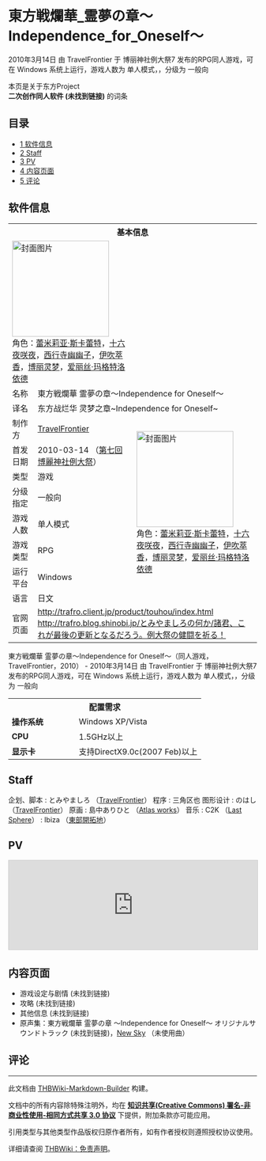 # 東方戦爛華_霊夢の章～Independence_for_Oneself～

<!-- source html: G:\repos\THBWiki-Markdown-Builder\THBWikiMarkdown\Temp\main\d\d6\ns0%3A%E6%9D%B1%E6%96%B9%E6%88%A6%E7%88%9B%E8%8F%AF_%E9%9C%8A%E5%A4%A2%E3%81%AE%E7%AB%A0%EF%BD%9EIndependence_for_Oneself%EF%BD%9E.html -->

2010年3月14日 由 TravelFrontier 于 博丽神社例大祭7 发布的RPG同人游戏，可在 Windows 系统上运行，游戏人数为 单人模式，，分级为 一般向

本页是关于东方Project  
 **二次创作同人软件 (未找到链接)** 的词条

## 目录

- [1 软件信息](#软件信息)
- [2 Staff](#Staff)
- [3 PV](#PV)
- [4 内容页面](#内容页面)
- [5 评论](#评论)





## 软件信息

<table><tbody><tr><th colspan="3">基本信息</th></tr><tr><td class="cover-artwork-mobile" colspan="2"><a href="./文件-東方戦爛華_霊夢の章～Independence_for_Oneself～封面.jpg.md" class="image" title="封面图片"><img alt="封面图片" src="https://upload.thwiki.cc/thumb/9/92/%E6%9D%B1%E6%96%B9%E6%88%A6%E7%88%9B%E8%8F%AF_%E9%9C%8A%E5%A4%A2%E3%81%AE%E7%AB%A0%EF%BD%9EIndependence_for_Oneself%EF%BD%9E%E5%B0%81%E9%9D%A2.jpg/196px-%E6%9D%B1%E6%96%B9%E6%88%A6%E7%88%9B%E8%8F%AF_%E9%9C%8A%E5%A4%A2%E3%81%AE%E7%AB%A0%EF%BD%9EIndependence_for_Oneself%EF%BD%9E%E5%B0%81%E9%9D%A2.jpg" decoding="async" loading="lazy" width="196" height="194" srcset="https://upload.thwiki.cc/thumb/9/92/%E6%9D%B1%E6%96%B9%E6%88%A6%E7%88%9B%E8%8F%AF_%E9%9C%8A%E5%A4%A2%E3%81%AE%E7%AB%A0%EF%BD%9EIndependence_for_Oneself%EF%BD%9E%E5%B0%81%E9%9D%A2.jpg/294px-%E6%9D%B1%E6%96%B9%E6%88%A6%E7%88%9B%E8%8F%AF_%E9%9C%8A%E5%A4%A2%E3%81%AE%E7%AB%A0%EF%BD%9EIndependence_for_Oneself%EF%BD%9E%E5%B0%81%E9%9D%A2.jpg 1.5x, https://upload.thwiki.cc/thumb/9/92/%E6%9D%B1%E6%96%B9%E6%88%A6%E7%88%9B%E8%8F%AF_%E9%9C%8A%E5%A4%A2%E3%81%AE%E7%AB%A0%EF%BD%9EIndependence_for_Oneself%EF%BD%9E%E5%B0%81%E9%9D%A2.jpg/392px-%E6%9D%B1%E6%96%B9%E6%88%A6%E7%88%9B%E8%8F%AF_%E9%9C%8A%E5%A4%A2%E3%81%AE%E7%AB%A0%EF%BD%9EIndependence_for_Oneself%EF%BD%9E%E5%B0%81%E9%9D%A2.jpg 2x" data-file-width="486" data-file-height="480"></a><div class="cover-char">角色：<a href="./蕾米莉亚·斯卡蕾特.md" title="蕾米莉亚·斯卡蕾特">蕾米莉亚·斯卡蕾特</a>，<a href="/%E5%8D%81%E5%85%AD%E5%A4%9C%E5%92%B2%E5%A4%9C" title="十六夜咲夜">十六夜咲夜</a>，<a href="./西行寺幽幽子.md" title="西行寺幽幽子">西行寺幽幽子</a>，<a href="./伊吹萃香.md" title="伊吹萃香">伊吹萃香</a>，<a href="./博丽灵梦.md" title="博丽灵梦">博丽灵梦</a>，<a href="./爱丽丝·玛格特洛依德.md" title="爱丽丝·玛格特洛依德">爱丽丝·玛格特洛依德</a></div></td>
</tr><tr><td class="label">名称</td><td colspan="2"> 東方戦爛華 霊夢の章～Independence for Oneself～ </td></tr><tr><td class="label">译名</td><td colspan="2"> 东方战烂华 灵梦之章~Independence for Oneself~ </td></tr><tr><td class="label">制作方</td><td><a href="./TravelFrontier.md" title="TravelFrontier">TravelFrontier</a></td><td class="cover-artwork" rowspan="7" style="min-width:196px;"><a href="./文件-東方戦爛華_霊夢の章～Independence_for_Oneself～封面.jpg.md" class="image" title="封面图片"><img alt="封面图片" src="https://upload.thwiki.cc/thumb/9/92/%E6%9D%B1%E6%96%B9%E6%88%A6%E7%88%9B%E8%8F%AF_%E9%9C%8A%E5%A4%A2%E3%81%AE%E7%AB%A0%EF%BD%9EIndependence_for_Oneself%EF%BD%9E%E5%B0%81%E9%9D%A2.jpg/196px-%E6%9D%B1%E6%96%B9%E6%88%A6%E7%88%9B%E8%8F%AF_%E9%9C%8A%E5%A4%A2%E3%81%AE%E7%AB%A0%EF%BD%9EIndependence_for_Oneself%EF%BD%9E%E5%B0%81%E9%9D%A2.jpg" decoding="async" loading="lazy" width="196" height="194" srcset="https://upload.thwiki.cc/thumb/9/92/%E6%9D%B1%E6%96%B9%E6%88%A6%E7%88%9B%E8%8F%AF_%E9%9C%8A%E5%A4%A2%E3%81%AE%E7%AB%A0%EF%BD%9EIndependence_for_Oneself%EF%BD%9E%E5%B0%81%E9%9D%A2.jpg/294px-%E6%9D%B1%E6%96%B9%E6%88%A6%E7%88%9B%E8%8F%AF_%E9%9C%8A%E5%A4%A2%E3%81%AE%E7%AB%A0%EF%BD%9EIndependence_for_Oneself%EF%BD%9E%E5%B0%81%E9%9D%A2.jpg 1.5x, https://upload.thwiki.cc/thumb/9/92/%E6%9D%B1%E6%96%B9%E6%88%A6%E7%88%9B%E8%8F%AF_%E9%9C%8A%E5%A4%A2%E3%81%AE%E7%AB%A0%EF%BD%9EIndependence_for_Oneself%EF%BD%9E%E5%B0%81%E9%9D%A2.jpg/392px-%E6%9D%B1%E6%96%B9%E6%88%A6%E7%88%9B%E8%8F%AF_%E9%9C%8A%E5%A4%A2%E3%81%AE%E7%AB%A0%EF%BD%9EIndependence_for_Oneself%EF%BD%9E%E5%B0%81%E9%9D%A2.jpg 2x" data-file-width="486" data-file-height="480"></a><div class="cover-char">角色：<a href="./蕾米莉亚·斯卡蕾特.md" title="蕾米莉亚·斯卡蕾特">蕾米莉亚·斯卡蕾特</a>，<a href="/%E5%8D%81%E5%85%AD%E5%A4%9C%E5%92%B2%E5%A4%9C" title="十六夜咲夜">十六夜咲夜</a>，<a href="./西行寺幽幽子.md" title="西行寺幽幽子">西行寺幽幽子</a>，<a href="./伊吹萃香.md" title="伊吹萃香">伊吹萃香</a>，<a href="./博丽灵梦.md" title="博丽灵梦">博丽灵梦</a>，<a href="./爱丽丝·玛格特洛依德.md" title="爱丽丝·玛格特洛依德">爱丽丝·玛格特洛依德</a></div></td>
</tr><tr><td class="label">首发日期</td><td>2010-03-14&#160;（<a href="/展会作品列表?e=%E5%8D%9A%E4%B8%BD%E7%A5%9E%E7%A4%BE%E4%BE%8B%E5%A4%A7%E7%A5%AD%237">第七回 博麗神社例大祭</a>）</td></tr><tr><td class="label">类型</td><td>游戏</td></tr><tr><td class="label">分级指定</td><td>一般向</td></tr><tr><td class="label">游戏人数</td><td>单人模式</td></tr><tr><td class="label">游戏类型</td><td>RPG</td></tr><tr><td class="label">运行平台</td><td>Windows</td></tr><tr><td class="label">语言</td><td>日文</td></tr>
<tr><td class="label">官网页面</td><td colspan="2"><a rel="nofollow" class="external free" href="http://trafro.client.jp/product/touhou/index.html">http://trafro.client.jp/product/touhou/index.html</a><br><a rel="nofollow" class="external free" href="http://trafro.blog.shinobi.jp/とみやましろの何か/諸君、これが最後の更新となるだろう。例大祭の健闘を祈る！">http://trafro.blog.shinobi.jp/とみやましろの何か/諸君、これが最後の更新となるだろう。例大祭の健闘を祈る！</a></td></tr></tbody></table>

東方戦爛華 霊夢の章～Independence for Oneself～（同人游戏，TravelFrontier，2010） - 2010年3月14日 由 TravelFrontier 于 博丽神社例大祭7 发布的RPG同人游戏，可在 Windows 系统上运行，游戏人数为 单人模式，，分级为 一般向
  
  

  


<table>
<tbody><tr><th colspan="2">配置需求</th></tr>
<tr><td style="width:120px;padding-left:7px;"><b>操作系统</b></td><td>Windows XP/Vista</td></tr><tr><td style="width:120px;padding-left:7px;"><b>CPU</b></td><td>1.5GHz以上</td></tr><tr><td style="width:120px;padding-left:7px;"><b>显示卡</b></td><td>支持DirectX9.0c(2007 Feb)以上</td></tr>
</tbody></table>



## Staff
企划、脚本
: とみやましろ （[TravelFrontier](./TravelFrontier.md)）
程序
: 三角区也
图形设计
: のはし （[TravelFrontier](./TravelFrontier.md)）
原画
: 島中ありひと （[Atlas works](./Atlas_works.md)）
音乐
: C2K （[Last Sphere](./Last_Sphere.md)）
: Ibiza （[東部開拓地](./東部開拓地.md)）


## PV
  
<iframe width="100%" height="180" src="https://ext.nicovideo.jp/thumb/sm9268048" scrolling="no" style="border:solid 1px #CCC;" frameborder="0"><a href="http://www.nicovideo.jp/watch/sm9268048">,</a></iframe>

  


## 内容页面
- 游戏设定与剧情 (未找到链接)
- 攻略 (未找到链接)
- 其他信息 (未找到链接)
- 原声集：東方戦爛華 霊夢の章 ～Independence for Oneself～ オリジナルサウンドトラック (未找到链接)，[New Sky](./New_Sky.md) （未使用曲）


## 评论




---

此文档由 [THBWiki-Markdown-Builder](https://github.com/Delsin-Yu/THBWiki-Markdown-Builder) 构建。

文档中的所有内容除特殊注明外，均在 [**知识共享(Creative Commons) 署名-非商业性使用-相同方式共享 3.0 协议**](https://creativecommons.org/licenses/by-sa/3.0/deed.zh-hans) 下提供，附加条款亦可能应用。

引用类型与其他类型作品版权归原作者所有，如有作者授权则遵照授权协议使用。

详细请查阅 [THBWiki：免责声明](https://thbwiki.cc/THBWiki:%E5%85%8D%E8%B4%A3%E5%A3%B0%E6%98%8E)。

